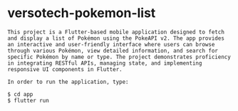 # versotech-pokemon-list
    This project is a Flutter-based mobile application designed to fetch and display a list of Pokémon using the PokeAPI v2. The app provides an interactive and user-friendly interface where users can browse through various Pokémon, view detailed information, and search for specific Pokémon by name or type. The project demonstrates proficiency in integrating RESTful APIs, managing state, and implementing responsive UI components in Flutter.

    In order to run the application, type:

    $ cd app
    $ flutter run

